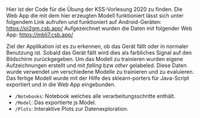Hier ist der Code für die Übung der KSS-Vorlesung 2020 zu finden. 
Die Web App die mit dem hier erzeugten Modell funktioniert lässt sich unter folgendem Link aufrufen und funktioniert auf Android-Geräten:
https://pi2gm.csb.app/
Aufgezeichnet wurden die Daten mit folgender Web App:
https://mbli7.csb.app/

Ziel der Applikation ist es zu erkennen, ob das Gerät fällt oder in normaler Benutzung ist. Sobald das Gerät fällt wird dies als farbliches Signal auf den Bildschirm zurückgegeben.
Um das Modell zu trainieren wurden eigene Aufzeichnungen erstellt und mit *falling* bzw *other* gelabeled. Diese Daten wurde verwendet um verschiedene Modelle zu trainieren und zu evaluieren.
Das fertige Modell wurde mit der Hilfe des sklearn-porters für Java-Script exportiert und in die Web App eingebunden.

-  `/Notebooks`: Notebook welches alle verarbeitungsschritte enthält.
- `/Model`: Das exportierte js Model.
- `/Plots`: Interaktive Plots zur Datenexploration.
